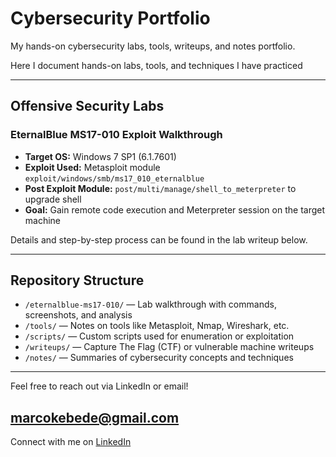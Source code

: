 # Cybersecurity Portfolio

My hands-on cybersecurity labs, tools, writeups, and notes portfolio.

Here I document hands-on labs, tools, and techniques I have practiced  

---

## Offensive Security Labs

### EternalBlue MS17-010 Exploit Walkthrough

- **Target OS:** Windows 7 SP1 (6.1.7601)  
- **Exploit Used:** Metasploit module `exploit/windows/smb/ms17_010_eternalblue`  
- **Post Exploit Module:** `post/multi/manage/shell_to_meterpreter` to upgrade shell  
- **Goal:** Gain remote code execution and Meterpreter session on the target machine  

Details and step-by-step process can be found in the lab writeup below.

---

## Repository Structure

- `/eternalblue-ms17-010/` — Lab walkthrough with commands, screenshots, and analysis  
- `/tools/` — Notes on tools like Metasploit, Nmap, Wireshark, etc.  
- `/scripts/` — Custom scripts used for enumeration or exploitation  
- `/writeups/` — Capture The Flag (CTF) or vulnerable machine writeups  
- `/notes/` — Summaries of cybersecurity concepts and techniques

---

Feel free to reach out via LinkedIn or email!

## marcokebede@gmail.com
Connect with me on [LinkedIn](https://www.linkedin.com/in/zelalem-kebede-453378348)




